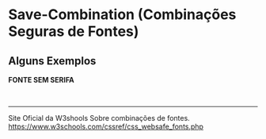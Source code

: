 # Save-Combination (Combinações Seguras de Fontes)<br>

## Alguns Exemplos
<strong>FONTE SEM SERIFA</strong><br>


<br><hr>
Site Oficial da W3shools Sobre combinações de fontes.
https://www.w3schools.com/cssref/css_websafe_fonts.php